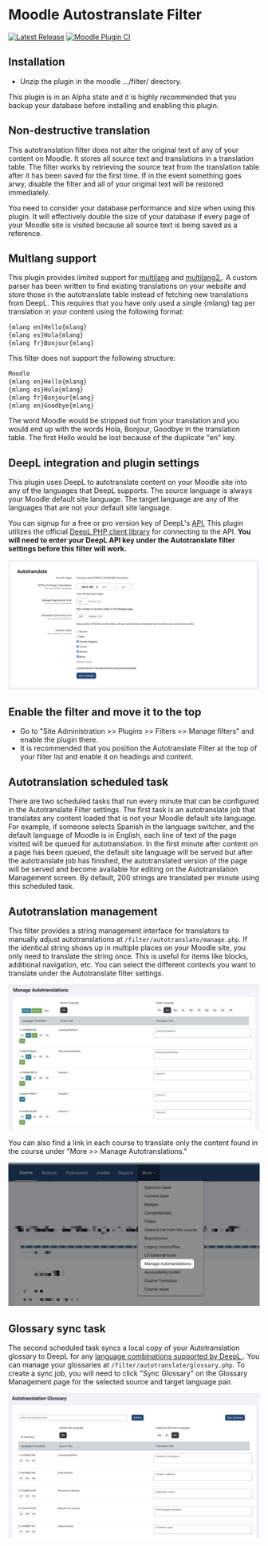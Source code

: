 # Moodle Autostranslate Filter

[![Latest Release](https://img.shields.io/github/v/release/jamfire/moodle-filter_autotranslate)](https://github.com/jamfire/moodle-filter_autotranslate/releases)
[![Moodle Plugin CI](https://github.com/jamfire/moodle-filter_autotranslate/actions/workflows/moodle-ci.yml/badge.svg)](https://github.com/jamfire/moodle-filter_autotranslate/actions/workflows/moodle-ci.yml)

## Installation

-   Unzip the plugin in the moodle .../filter/ directory.

This plugin is in an Alpha state and it is highly recommended that you backup your database before installing and enabling this plugin.

## Non-destructive translation

This autotranslation filter does not alter the original text of any of your content on Moodle. It stores all source text and translations in a translation table. The filter works by retrieving the source text from the translation table after it has been saved for the first time. If in the event something goes arwy, disable the filter and all of your original text will be restored immediately.

You need to consider your database performance and size when using this plugin. It will effectively double the size of your database if every page of your Moodle site is visited because all source text is being saved as a reference.

## Multlang support

This plugin provides limited support for [multilang](https://docs.moodle.org/403/en/Multi-language_content_filter) and [multilang2.](https://moodle.org/plugins/filter_multilang2). A custom parser has been written to find existing translations on your website and store those in the autotranslate table instead of fetching new translations from DeepL. This requires that you have only used a single {mlang} tag per translation in your content using the following format:

```
{mlang en}Hello{mlang}
{mlang es}Hola{mlang}
{mlang fr}Bonjour{mlang}
```

This filter does not support the following structure:

```
Moodle
{mlang en}Hello{mlang}
{mlang es}Hola{mlang}
{mlang fr}Bonjour{mlang}
{mlang en}Goodbye{mlang}
```

The word Moodle would be stripped out from your translation and you would end up with the words Hola, Bonjour, Goodbye in the translation table. The first Hello would be lost because of the duplicate "en" key.

## DeepL integration and plugin settings

This plugin uses DeepL to autotranslate content on your Moodle site into any of the languages that DeepL supports. The source language is always your Moodle default site language. The target language are any of the languages that are not your default site language.

You can signup for a free or pro version key of DeepL's [API.](https://www.deepl.com/pro-api) This plugin utilizes the official [DeepL PHP client library](https://github.com/DeepLcom/deepl-php) for connecting to the API. **You will need to enter your DeepL API key under the Autotranslate filter settings before this filter will work.**

![Autotranslate Settings](docs/settings.jpg)

## Enable the filter and move it to the top

-   Go to "Site Administration &gt;&gt; Plugins &gt;&gt; Filters &gt;&gt; Manage filters" and enable the plugin there.
-   It is recommended that you position the Autotranslate Filter at the top of your filter list and enable it on headings and content.

## Autotranslation scheduled task

There are two scheduled tasks that run every minute that can be configured in the Autotranslate Filter settings. The first task is an autotranslate job that translates any content loaded that is not your Moodle default site language. For example, if someone selects Spanish in the language switcher, and the default language of Moodle is in English, each line of text of the page visited will be queued for autotranslation. In the first minute after content on a page has been queued, the default site language will be served but after the autotranslate job has finished, the autotranslated version of the page will be served and become available for editing on the Autotranslation Management screen. By default, 200 strings are translated per minute using this scheduled task.

## Autotranslation management

This filter provides a string management interface for translators to manually adjust autotranslations at `/filter/autotranslate/manage.php`. If the identical string shows up in multiple places on your Moodle site, you only need to translate the string once. This is useful for items like blocks, additional navigation, etc. You can select the different contexts you want to translate under the Autotranslate filter settings.

![Manage Page](docs/manage.jpg)

You can also find a link in each course to translate only the content found in the course under "More &gt;&gt; Manage Autotranslations."

![Manage from Course](docs/course.jpg)

## Glossary sync task

The second scheduled task syncs a local copy of your Autotranslation glossary to DeepL for any [language combinations supported by DeepL.](https://www.deepl.com/docs-api/glossaries). You can manage your glossaries at `/filter/autotranslate/glossary.php`. To create a sync job, you will need to click "Sync Glossary" on the Glossary Management page for the selected source and target language pair.

![Glossary Page](docs/glossary.jpg)
